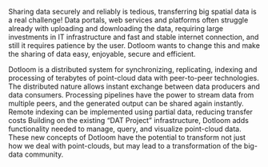 ---
---

Sharing data securely and reliably is tedious, transferring big spatial data is a real challenge! Data portals, web services and platforms often struggle already with uploading and downloading the data, requiring large investments in IT infrastructure and fast and stable internet connection, and still it requires patience by the user. Dotloom wants to change this and make the sharing of data easy, enjoyable, secure and efficient.

Dotloom is a distributed system for synchronizing, replicating, indexing and processing of terabytes of point-cloud data with peer-to-peer technologies. The distributed nature allows instant exchange between data producers and data consumers.
Processing pipelines have the power to stream data from multiple peers, and the generated output can be shared again instantly. Remote indexing can be implemented using partial data, reducing transfer costs
Building on the existing “DAT Project” infrastructure, Dotloom adds functionality needed to manage, query, and visualize point-cloud data. These new concepts of Dotloom have the potential to transform not just how we deal with point-clouds, but may lead to a transformation of the big-data community.
